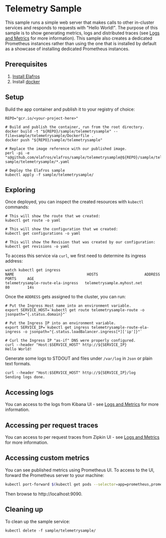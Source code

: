# Telemetry Sample

This sample runs a simple web server that makes calls to other in-cluster services
and responds to requests with "Hello World!".
The purpose of this sample is to show generating metrics, logs and distributed traces
(see [Logs and Metrics](../../docs/telemetry.md) for more information).
This sample also creates a dedicated Prometheus instances rather than using the one
that is installed by default as a showcase of installing dedicated Prometheus instances.

## Prerequisites

1. [Install Elafros](https://github.com/elafros/install/blob/master/README.md)
1. Install [docker](https://www.docker.com/)


## Setup

Build the app container and publish it to your registry of choice:

```shell
REPO="gcr.io/<your-project-here>"

# Build and publish the container, run from the root directory.
docker build -t "${REPO}/sample/telemetrysample" --file=sample/telemetrysample/Dockerfile .
docker push "${REPO}/sample/telemetrysample"

# Replace the image reference with our published image.
perl -pi -e "s@github.com/elafros/elafros/sample/telemetrysample@${REPO}/sample/telemetrysample@g" sample/telemetrysample/*.yaml

# Deploy the Elafros sample
kubectl apply -f sample/telemetrysample/
```

## Exploring

Once deployed, you can inspect the created resources with `kubectl` commands:

```shell
# This will show the route that we created:
kubectl get route -o yaml

# This will show the configuration that we created:
kubectl get configurations -o yaml

# This will show the Revision that was created by our configuration:
kubectl get revisions -o yaml
```

To access this service via `curl`, we first need to determine its ingress address:
```shell
watch kubectl get ingress
NAME                                 HOSTS                     ADDRESS   PORTS     AGE
telemetrysample-route-ela-ingress   telemetrysample.myhost.net             80        14s
```

Once the `ADDRESS` gets assigned to the cluster, you can run:

```shell
# Put the Ingress Host name into an environment variable.
export SERVICE_HOST=`kubectl get route telemetrysample-route -o jsonpath="{.status.domain}"`

# Put the Ingress IP into an environment variable.
export SERVICE_IP=`kubectl get ingress telemetrysample-route-ela-ingress -o jsonpath="{.status.loadBalancer.ingress[*]['ip']}"`

# Curl the Ingress IP "as-if" DNS were properly configured.
curl --header "Host:$SERVICE_HOST" http://${SERVICE_IP}
Hello World!
```

Generate some logs to STDOUT and files under `/var/log` in `Json` or plain text formats.

```shell
curl --header "Host:$SERVICE_HOST" http://${SERVICE_IP}/log
Sending logs done.
```

## Accessing logs
You can access to the logs from Kibana UI - see [Logs and Metrics](../../docs/telemetry.md) for more information.

## Accessing per request traces
You can access to per request traces from Zipkin UI - see [Logs and Metrics](../../docs/telemetry.md) for more information.

## Accessing custom metrics
You can see published metrics using Prometheus UI. To access to the UI, forward the Prometheus server to your machine:

```bash
kubectl port-forward $(kubectl get pods --selector=app=prometheus,prometheus=test --output=jsonpath="{.items[0].metadata.name}") 9090
```

Then browse to http://localhost:9090.

## Cleaning up

To clean up the sample service:

```shell
kubectl delete -f sample/telemetrysample/
```
